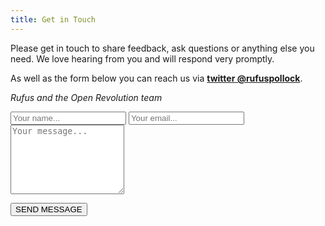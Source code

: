 ```yaml
---
title: Get in Touch
---
```


Please get in touch to share feedback, ask questions or anything else you need. We love hearing from you and will respond very promptly.

As well as the form below you can reach us via **[twitter @rufuspollock](https://twitter.com/rufuspollock)**.

*Rufus and the Open Revolution team*

<form method="post" action="https://formspree.io/hello@openrevolution.net">
    <input name="name" id="name" type="text" class="form-control input-custom" placeholder="Your name...">
    <input type="hidden" name="_replyto" placeholder="Your email" />
    <input name="email" id="email" type="email" class="form-control input-custom" placeholder="Your email...">
    <textarea name="message"  rows="7" class="form-control input-custom" placeholder="Your message..."></textarea>
  
  <button type="submit">SEND MESSAGE</button>
</form>  
